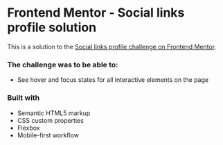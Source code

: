 # Frontend Mentor - Social links profile solution
This is a solution to the [Social links profile challenge on Frontend Mentor](https://www.frontendmentor.io/challenges/social-links-profile-UG32l9m6dQ).

### The challenge was to be able to:
- See hover and focus states for all interactive elements on the page

### Built with

- Semantic HTML5 markup
- CSS custom properties
- Flexbox
- Mobile-first workflow

